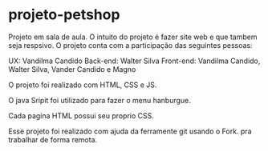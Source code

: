 # projeto-petshop

Projeto em sala de aula.
O intuito do projeto é fazer site web e que tambem seja respsivo.
O projeto conta com a participação das seguintes pessoas:

UX: Vandilma Candido
Back-end: Walter Silva
Front-end: Vandilma Candido, Walter Silva, Vander Candido e Magno

O projeto foi realizado com HTML, CSS e JS.

O java Sripit foi utilizado para fazer o menu hanburgue.

Cada pagina HTML possui seu proprio CSS.

Esse projeto foi realizado com ajuda da ferramente git usando o Fork. pra trabalhar de forma remota.
 
